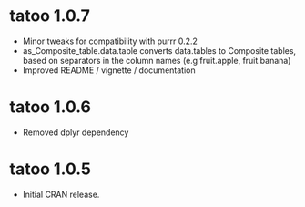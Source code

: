 # tatoo 1.0.7

* Minor tweaks for compatibility with purrr 0.2.2
* as_Composite_table.data.table converts data.tables to Composite tables, based
  on separators in the column names (e.g fruit.apple, fruit.banana)
* Improved README / vignette / documentation

# tatoo 1.0.6

* Removed dplyr dependency

# tatoo 1.0.5

* Initial CRAN release.




